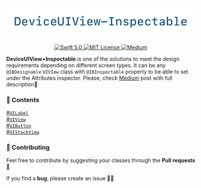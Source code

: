 <p align="center">
  <img width="769" src="https://github.com/mikhailpanfilov/DeviceUIView-Inspectable/blob/master/DeviceUIView-Inspectable_header.png">
</p>
<p align="center">
  <a href="https://swift.org">
        <img src="https://img.shields.io/badge/swift-5.0-orange.svg" alt="Swift 5.0">
    </a>
    <a href="LICENSE">
        <img src="https://img.shields.io/badge/license-MIT-brightgreen.svg" alt="MIT License">
    </a>
    <a href="https://medium.com/@mikhailpanfilov">
        <img src="https://img.shields.io/badge/medium-mikhailpanfilov-lightgray.svg" alt="Medium">
    </a>
</p>


**DeviceUIView+Inspectable** is one of the solutions to meet the design requirements depending on different screen types. It can be any `@IBDesignable` `UIVIew` class with `@IBInspectable` property to be able to set under the Attributes inspector. Please, check [Medium](https://medium.com/@mikhailpanfilov/devicetype-deviceconstraint-swift-5-f5a01e97bc36) post with full description👏


### 📝 Contents
[#`UILabel`](https://github.com/mikhailpanfilov/DeviceUIView-Inspectable/blob/master/UIViews.md#uilabel)<br/>
[#`UIView`](https://github.com/mikhailpanfilov/DeviceUIView-Inspectable/blob/master/UIViews.md#uiview)<br/>
[#`UIButton`](https://github.com/mikhailpanfilov/DeviceUIView-Inspectable/blob/master/UIViews.md#uibutton)<br/>
[#`UIStackView`](https://github.com/mikhailpanfilov/DeviceUIView-Inspectable/blob/master/UIViews.md#uistackview)<br/>


### 🚀 Contributing

Feel free to contribute by suggesting your classes through the **Pull requests** 🤝

If you find a **bug**, please create an issue 🤷‍♂️
